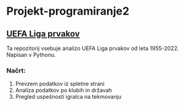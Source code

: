 # Projekt-programiranje2

## [UEFA Liga prvakov](https://en.wikipedia.org/wiki/UEFA_Champions_League)
Ta repozitorij vsebuje analizo UEFA Liga prvakov od leta 1955-2022. Napisan v Pythonu.


### Načrt:
1. Prevzem podatkov iz spletne strani
2. Analiza podatkov po klubih in državah
3. Pregled uspešnosti igralca na tekmovanju
